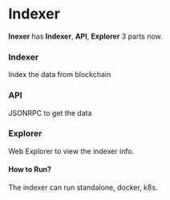 # Indexer

**Inexer** has **Indexer**,  **API**,  **Explorer** 3 parts now.

### Indexer

Index the data from blockchain

### API

JSONRPC to get the data

### Explorer

Web Explorer to view the indexer info.

#### How to Run?

The indexer can run standalone, docker, k8s.

